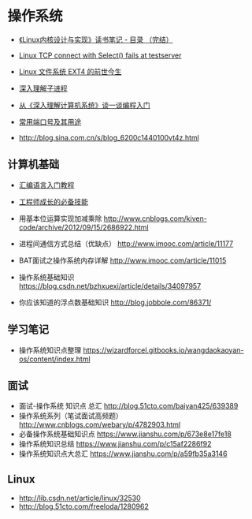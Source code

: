 # 操作系统

- [《Linux内核设计与实现》读书笔记 - 目录 （完结）](http://www.cnblogs.com/wang_yb/p/3514730.html)

- [Linux TCP connect with Select() fails at testserver](https://stackoverflow.com/questions/7089128/linux-tcp-connect-with-select-fails-at-testserver/7220380#7220380)

- [Linux 文件系统 EXT4 的前世今生](https://www.oschina.net/translate/introduction-ext4-filesystem?origin=wechat)

- [深入理解子进程](http://blog.guyskk.com/notes/%E6%B7%B1%E5%85%A5%E7%90%86%E8%A7%A3%E5%AD%90%E8%BF%9B%E7%A8%8B)

- [从《深入理解计算机系统》谈一谈编程入门](https://zhuanlan.zhihu.com/p/38584767)

- [常用端口号及其用途](http://www.cnblogs.com/lingerhk/p/3657397.html)


- http://blog.sina.com.cn/s/blog_6200c1440100vt4z.html


## 计算机基础

- [汇编语言入门教程](http://www.ruanyifeng.com/blog/2018/01/assembly-language-primer.html)
- [工程师成长的必备技能](https://mp.weixin.qq.com/s/TJTax4ug8DILa42Q8RkZGQ)


- 用基本位运算实现加减乘除 http://www.cnblogs.com/kiven-code/archive/2012/09/15/2686922.html

- 进程间通信方式总结（优缺点） http://www.imooc.com/article/11177
- BAT面试之操作系统内存详解 http://www.imooc.com/article/11015
- 操作系统基础知识 https://blog.csdn.net/bzhxuexi/article/details/34097957

- 你应该知道的浮点数基础知识 http://blog.jobbole.com/86371/


## 学习笔记

- 操作系统知识点整理
 https://wizardforcel.gitbooks.io/wangdaokaoyan-os/content/index.html

## 面试

- 面试-操作系统 知识点 总汇 http://blog.51cto.com/baiyan425/639389
- 操作系统系列（笔试面试高频题）http://www.cnblogs.com/webary/p/4782903.html
- 必备操作系统基础知识点 https://www.jianshu.com/p/673e8e17fe18
- 操作系统知识总结 https://www.jianshu.com/p/c15af2286f92
- 操作系统知识点大总汇 https://www.jianshu.com/p/a59fb35a3146


## Linux

- http://lib.csdn.net/article/linux/32530
- http://blog.51cto.com/freeloda/1280962

